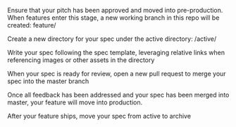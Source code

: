 Ensure that your pitch has been approved and moved into pre-production. When features enter this stage, a new working branch in this repo will be created: feature/<feature>

Create a new directory for your spec under the active directory: /active/<feature>

Write your spec following the spec template, leveraging relative links when referencing images or other assets in the directory

When your spec is ready for review, open a new pull request to merge your spec into the master branch

Once all feedback has been addressed and your spec has been merged into master, your feature will move into production.

After your feature ships, move your spec from active to archive
